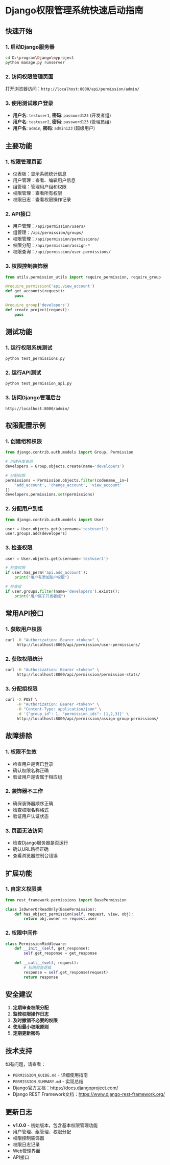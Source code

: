 # Django权限管理系统快速启动指南

## 快速开始

### 1. 启动Django服务器
```bash
cd D:\program\Django\myproject
python manage.py runserver
```

### 2. 访问权限管理页面
打开浏览器访问：`http://localhost:8000/api/permission/admin/`

### 3. 使用测试账户登录
- **用户名**: `testuser1`, **密码**: `password123` (开发者组)
- **用户名**: `testuser2`, **密码**: `password123` (管理员组)
- **用户名**: `admin`, **密码**: `admin123` (超级用户)

## 主要功能

### 1. 权限管理页面
- 仪表板：显示系统统计信息
- 用户管理：查看、编辑用户信息
- 组管理：管理用户组和权限
- 权限管理：查看所有权限
- 权限日志：查看权限操作记录

### 2. API接口
- 用户管理：`/api/permission/users/`
- 组管理：`/api/permission/groups/`
- 权限管理：`/api/permission/permissions/`
- 权限分配：`/api/permission/assign-*`
- 权限查询：`/api/permission/user-permissions/`

### 3. 权限控制装饰器
```python
from utils.permission_utils import require_permission, require_group

@require_permission('api.view_account')
def get_accounts(request):
    pass

@require_group('developers')
def create_project(request):
    pass
```

## 测试功能

### 1. 运行权限系统测试
```bash
python test_permissions.py
```

### 2. 运行API测试
```bash
python test_permission_api.py
```

### 3. 访问Django管理后台
`http://localhost:8000/admin/`

## 权限配置示例

### 1. 创建组和权限
```python
from django.contrib.auth.models import Group, Permission

# 创建开发者组
developers = Group.objects.create(name='developers')

# 分配权限
permissions = Permission.objects.filter(codename__in=[
    'add_account', 'change_account', 'view_account'
])
developers.permissions.set(permissions)
```

### 2. 分配用户到组
```python
from django.contrib.auth.models import User

user = User.objects.get(username='testuser1')
user.groups.add(developers)
```

### 3. 检查权限
```python
user = User.objects.get(username='testuser1')

# 检查权限
if user.has_perm('api.add_account'):
    print("用户有添加账户权限")

# 检查组
if user.groups.filter(name='developers').exists():
    print("用户属于开发者组")
```

## 常用API接口

### 1. 获取用户权限
```bash
curl -H "Authorization: Bearer <token>" \
     http://localhost:8000/api/permission/user-permissions/
```

### 2. 获取权限统计
```bash
curl -H "Authorization: Bearer <token>" \
     http://localhost:8000/api/permission/permission-stats/
```

### 3. 分配组权限
```bash
curl -X POST \
     -H "Authorization: Bearer <token>" \
     -H "Content-Type: application/json" \
     -d '{"group_id": 1, "permission_ids": [1,2,3]}' \
     http://localhost:8000/api/permission/assign-group-permissions/
```

## 故障排除

### 1. 权限不生效
- 检查用户是否已登录
- 确认权限名称正确
- 验证用户是否属于相应组

### 2. 装饰器不工作
- 确保装饰器顺序正确
- 检查权限名称格式
- 验证用户认证状态

### 3. 页面无法访问
- 检查Django服务器是否运行
- 确认URL路径正确
- 查看浏览器控制台错误

## 扩展功能

### 1. 自定义权限类
```python
from rest_framework.permissions import BasePermission

class IsOwnerOrReadOnly(BasePermission):
    def has_object_permission(self, request, view, obj):
        return obj.owner == request.user
```

### 2. 权限中间件
```python
class PermissionMiddleware:
    def __init__(self, get_response):
        self.get_response = get_response
    
    def __call__(self, request):
        # 权限检查逻辑
        response = self.get_response(request)
        return response
```

## 安全建议

1. **定期审查权限分配**
2. **监控权限操作日志**
3. **及时撤销不必要的权限**
4. **使用最小权限原则**
5. **定期更新密码**

## 技术支持

如有问题，请查看：
- `PERMISSION_GUIDE.md` - 详细使用指南
- `PERMISSION_SUMMARY.md` - 实现总结
- Django官方文档：https://docs.djangoproject.com/
- Django REST Framework文档：https://www.django-rest-framework.org/

## 更新日志

- **v1.0.0** - 初始版本，包含基本权限管理功能
- 用户管理、组管理、权限分配
- 权限控制装饰器
- 权限日志记录
- Web管理界面
- API接口
